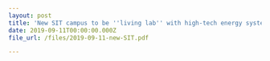 ```yaml
---
layout: post
title: 'New SIT campus to be ''living lab'' with high-tech energy system'
date: 2019-09-11T00:00:00.000Z
file_url: /files/2019-09-11-new-SIT.pdf

---
```


